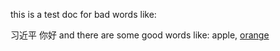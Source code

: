this is a test doc for bad words like:

习近平
你好
and there are some good words like: apple, [orange](https://www.baidu.com)

